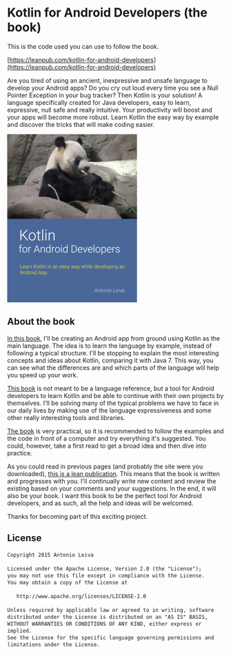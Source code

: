 # Kotlin for Android Developers (the book)

This is the code used you can use to follow the book.

[https://leanpub.com/kotlin-for-android-developers](https://leanpub.com/kotlin-for-android-developers)

Are you tired of using an ancient, inexpressive and unsafe language to develop your Android apps? Do you cry out loud every time you see a Null Pointer Exception in your bug tracker? Then Kotlin is your solution! A language specifically created for Java developers, easy to learn, expressive, null safe and really intuitive. Your productivity will boost and your apps will become more robust. Learn Kotlin the easy way by example and discover the tricks that will make coding easier.

![Kotlin for Android Developers cover](art/kotlin-android-developers.png?raw=true)

## About the book

[In this book](https://leanpub.com/kotlin-for-android-developers), I'll be creating an Android app from ground using Kotlin as the main language. The idea is to learn the language by example, instead of following a typical structure. I'll be stopping to explain the most interesting concepts and ideas about Kotlin, comparing it with Java 7. This way, you can see what the differences are and which parts of the language will help you speed up your work.

[This book](https://leanpub.com/kotlin-for-android-developers) is not meant to be a language reference, but a tool for Android developers to learn Kotlin and be able to continue with their own projects by themselves. I'll be solving many of the typical problems we have to face in our daily lives by making use of the language expressiveness and some other really interesting tools and libraries.

[The book](https://leanpub.com/kotlin-for-android-developers) is very practical, so it is recommended to follow the examples and the code in front of a computer and try everything it's suggested. You could, however, take a first read to get a broad idea and then dive into practice.

As you could read in previous pages (and probably the site were you downloaded), [this is a lean publication](https://leanpub.com/kotlin-for-android-developers). This means that the book is written and progresses with you. I'll continually write new content and review the existing based on your comments and your suggestions. In the end, it will also be your book. I want this book to be the perfect tool for Android developers, and as such, all the help and ideas will be welcomed.

Thanks for becoming part of this exciting project.

## License

    Copyright 2015 Antonio Leiva

    Licensed under the Apache License, Version 2.0 (the "License");
    you may not use this file except in compliance with the License.
    You may obtain a copy of the License at

       http://www.apache.org/licenses/LICENSE-2.0

    Unless required by applicable law or agreed to in writing, software
    distributed under the License is distributed on an "AS IS" BASIS,
    WITHOUT WARRANTIES OR CONDITIONS OF ANY KIND, either express or implied.
    See the License for the specific language governing permissions and
    limitations under the License.